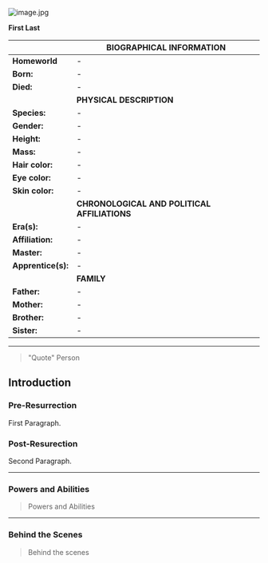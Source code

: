 ![image.jpg](image.jpg)

**First Last**


| | BIOGRAPHICAL INFORMATION  |
| --- | --- |
| **Homeworld** |  - |
| **Born:** | - |
| **Died:** | - |
| | **PHYSICAL DESCRIPTION**  |
| **Species:** | - |
| **Gender:** | - |
| **Height:** | - |
| **Mass:** | - |
| **Hair color:** | - |
| **Eye color:** | - |
| **Skin color:** | - |
| | **CHRONOLOGICAL AND POLITICAL AFFILIATIONS**  |
| **Era(s):** | - |
| **Affiliation:** | - |
| **Master:** | - |
| **Apprentice(s):** | - |
| | **FAMILY** |
| **Father:** | - |
| **Mother:** | - |
| **Brother:** | - |
| **Sister:** | - |


***
>"Quote"
> Person

## Introduction

### Pre-Resurrection

First Paragraph.

### Post-Resurection

Second Paragraph.

***

### Powers and Abilities

> Powers and Abilities

***

### Behind the Scenes

> Behind the scenes

